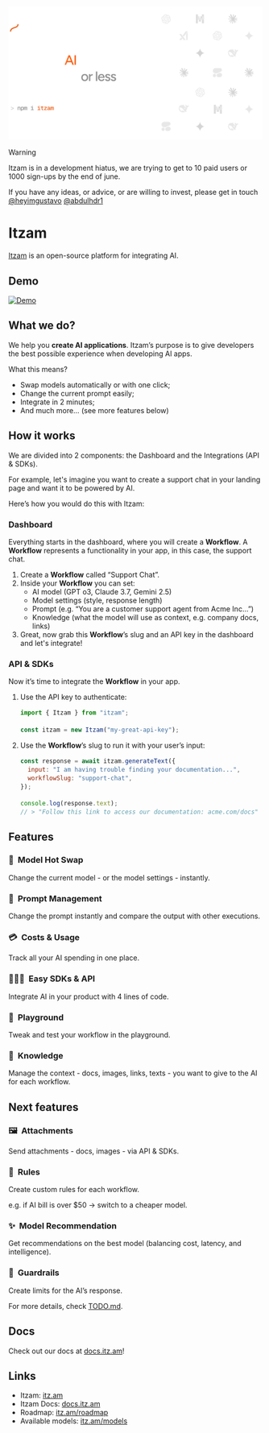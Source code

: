 ![itzam-without-bg.png](./assets/readme.png)

> [!WARNING]  
> Itzam is in a development hiatus, we are trying to get to 10 paid users or 1000 sign-ups by the end of june.
>
> If you have any ideas, or advice, or are willing to invest, please get in touch [@heyimgustavo](x.com/heyimgustavo) [@abdulhdr1](x.com/abdulhdr1)

# Itzam

[Itzam](https://itz.am) is an open-source platform for integrating AI.

## Demo

[![Demo](https://github.com/user-attachments/assets/d3605c49-5559-45c1-bca6-8669a9d8a3f6)](https://www.youtube.com/watch?v=NKIk7dPRUM0)

## What we do?

We help you **create AI applications**. Itzam’s purpose is to give developers the best possible experience when developing AI apps.

What this means?

- Swap models automatically or with one click;
- Change the current prompt easily;
- Integrate in 2 minutes;
- And much more… (see more features below)

## How it works

We are divided into 2 components: the Dashboard and the Integrations (API & SDKs).

For example, let's imagine you want to create a support chat in your landing page and want it to be powered by AI.

Here’s how you would do this with Itzam:

### Dashboard

Everything starts in the dashboard, where you will create a **Workflow**. A **Workflow** represents a functionality in your app, in this case, the support chat.

1. Create a **Workflow** called “Support Chat”.
2. Inside your **Workflow** you can set:
   - AI model (GPT o3, Claude 3.7, Gemini 2.5)
   - Model settings (style, response length)
   - Prompt (e.g. “You are a customer support agent from Acme Inc…”)
   - Knowledge (what the model will use as context, e.g. company docs, links)
3. Great, now grab this **Workflow**’s slug and an API key in the dashboard and let's integrate!

### API & SDKs

Now it’s time to integrate the **Workflow** in your app.

1. Use the API key to authenticate:

   ```jsx
   import { Itzam } from "itzam";

   const itzam = new Itzam("my-great-api-key");
   ```

2. Use the **Workflow**’s slug to run it with your user’s input:

   ```jsx
   const response = await itzam.generateText({
     input: "I am having trouble finding your documentation...",
     workflowSlug: "support-chat",
   });

   console.log(response.text);
   // > "Follow this link to access our documentation: acme.com/docs"
   ```

## Features

### 🤖  Model Hot Swap

Change the current model - or the model settings - instantly.

### 💬  Prompt Management

Change the prompt instantly and compare the output with other executions.

### 💳  Costs & Usage

Track all your AI spending in one place.

### 👨🏻‍💻  Easy SDKs & API

Integrate AI in your product with 4 lines of code.

### 🛝  Playground

Tweak and test your workflow in the playground.

### 🧠  Knowledge

Manage the context - docs, images, links, texts - you want to give to the AI for each workflow.

## Next features

### 🖼️  Attachments

Send attachments - docs, images - via API & SDKs.

### 📐  Rules

Create custom rules for each workflow.

e.g. if AI bill is over $50 → switch to a cheaper model.

### ✨  Model Recommendation

Get recommendations on the best model (balancing cost, latency, and intelligence).

### 🚧  Guardrails

Create limits for the AI’s response.

For more details, check [TODO.md](TODO.md).

## Docs

Check out our docs at [docs.itz.am](https://docs.itz.am)!

## Links

- Itzam: [itz.am](http://itz.am)
- Itzam Docs: [docs.itz.am](http://docs.itz.am)
- Roadmap: [itz.am/roadmap](https://itz.am/roadmap)
- Available models: [itz.am/models](https://itz.am/models)
